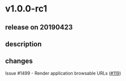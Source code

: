# v1.0.0-rc1

## release on 20190423
## description
## changes
Issue #1499 - Render application browsable URLs (<a class="issue-link js-issue-link" data-error-text="Failed to load title" data-id="436294268" data-permission-text="Title is private" data-url="https://github.com/argoproj/argo-cd-ui/issues/119" data-hovercard-type="pull_request" data-hovercard-url="/argoproj/argo-cd-ui/pull/119/hovercard" href="https://github.com/argoproj/argo-cd-ui/pull/119">#119</a>)

